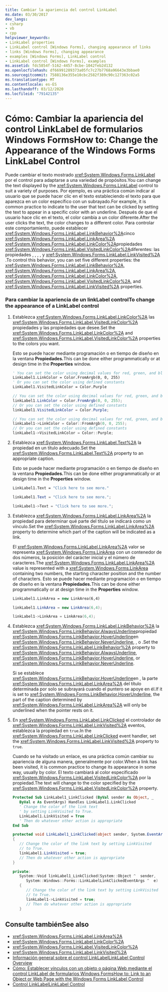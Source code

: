 ```yaml
---
title: Cambiar la apariencia del control LinkLabel
ms.date: 03/30/2017
dev_langs:
- csharp
- vb
- cpp
helpviewer_keywords:
- LinkLabel properties
- LinkLabel control [Windows Forms], changing appearance of links
- links [Windows Forms], changing appearance
- examples [Windows Forms], LinkLabel control
- LinkLabel control [Windows Forms], examples
ms.assetid: fdc5854f-5162-4457-8cbe-1042feb2d132
ms.openlocfilehash: df66991289373a05fc7c27b7768a96643e3bbae0
ms.sourcegitcommit: 7588136e355e10cbc2582f389c90c127363c02a5
ms.translationtype: MT
ms.contentlocale: es-ES
ms.lasthandoff: 03/12/2020
ms.locfileid: "79142135"
---
```

# <a name="how-to-change-the-appearance-of-the-windows-forms-linklabel-control"></a><span data-ttu-id="ae281-102">Cómo: Cambiar la apariencia del control LinkLabel de formularios Windows Forms</span><span class="sxs-lookup"><span data-stu-id="ae281-102">How to: Change the Appearance of the Windows Forms LinkLabel Control</span></span>
<span data-ttu-id="ae281-103">Puede cambiar el texto mostrado <xref:System.Windows.Forms.LinkLabel> por el control para adaptarse a una variedad de propósitos.</span><span class="sxs-lookup"><span data-stu-id="ae281-103">You can change the text displayed by the <xref:System.Windows.Forms.LinkLabel> control to suit a variety of purposes.</span></span> <span data-ttu-id="ae281-104">Por ejemplo, es una práctica común indicar al usuario que se puede hacer clic en el texto estableciendo el texto para que aparezca en un color específico con un subrayado.</span><span class="sxs-lookup"><span data-stu-id="ae281-104">For example, it is common practice to indicate to the user that text can be clicked by setting the text to appear in a specific color with an underline.</span></span> <span data-ttu-id="ae281-105">Después de que el usuario hace clic en el texto, el color cambia a un color diferente.</span><span class="sxs-lookup"><span data-stu-id="ae281-105">After the user clicks the text, the color changes to a different color.</span></span> <span data-ttu-id="ae281-106">Para controlar este comportamiento, puede establecer <xref:System.Windows.Forms.LinkLabel.LinkBehavior%2A>cinco <xref:System.Windows.Forms.LinkLabel.LinkArea%2A> <xref:System.Windows.Forms.LinkLabel.LinkColor%2A>propiedades <xref:System.Windows.Forms.LinkLabel.VisitedLinkColor%2A>diferentes: las propiedades , , , , y <xref:System.Windows.Forms.LinkLabel.LinkVisited%2A> .</span><span class="sxs-lookup"><span data-stu-id="ae281-106">To control this behavior, you can set five different properties: the <xref:System.Windows.Forms.LinkLabel.LinkBehavior%2A>, <xref:System.Windows.Forms.LinkLabel.LinkArea%2A>, <xref:System.Windows.Forms.LinkLabel.LinkColor%2A>, <xref:System.Windows.Forms.LinkLabel.VisitedLinkColor%2A>, and <xref:System.Windows.Forms.LinkLabel.LinkVisited%2A> properties.</span></span>  
  
### <a name="to-change-the-appearance-of-a-linklabel-control"></a><span data-ttu-id="ae281-107">Para cambiar la apariencia de un linkLabel control</span><span class="sxs-lookup"><span data-stu-id="ae281-107">To change the appearance of a LinkLabel control</span></span>  
  
1. <span data-ttu-id="ae281-108">Establezca <xref:System.Windows.Forms.LinkLabel.LinkColor%2A> las <xref:System.Windows.Forms.LinkLabel.VisitedLinkColor%2A> propiedades y las propiedades que desee.</span><span class="sxs-lookup"><span data-stu-id="ae281-108">Set the <xref:System.Windows.Forms.LinkLabel.LinkColor%2A> and <xref:System.Windows.Forms.LinkLabel.VisitedLinkColor%2A> properties to the colors you want.</span></span>  
  
     <span data-ttu-id="ae281-109">Esto se puede hacer mediante programación o en tiempo de diseño en la ventana **Propiedades.**</span><span class="sxs-lookup"><span data-stu-id="ae281-109">This can be done either programmatically or at design time in the **Properties** window.</span></span>  
  
    ```vb  
    ' You can set the color using decimal values for red, green, and blue  
    LinkLabel1.LinkColor = Color.FromArgb(0, 0, 255)  
    ' Or you can set the color using defined constants  
    LinkLabel1.VisitedLinkColor = Color.Purple  
    ```  
  
    ```csharp  
    // You can set the color using decimal values for red, green, and blue  
    linkLabel1.LinkColor = Color.FromArgb(0, 0, 255);  
    // Or you can set the color using defined constants  
    linkLabel1.VisitedLinkColor = Color.Purple;  
    ```  
  
    ```cpp  
    // You can set the color using decimal values for red, green, and blue  
    linkLabel1->LinkColor = Color::FromArgb(0, 0, 255);  
    // Or you can set the color using defined constants  
    linkLabel1->VisitedLinkColor = Color::Purple;  
    ```  
  
2. <span data-ttu-id="ae281-110">Establezca <xref:System.Windows.Forms.LinkLabel.Text%2A> la propiedad en un título adecuado.</span><span class="sxs-lookup"><span data-stu-id="ae281-110">Set the <xref:System.Windows.Forms.LinkLabel.Text%2A> property to an appropriate caption.</span></span>  
  
     <span data-ttu-id="ae281-111">Esto se puede hacer mediante programación o en tiempo de diseño en la ventana **Propiedades.**</span><span class="sxs-lookup"><span data-stu-id="ae281-111">This can be done either programmatically or at design time in the **Properties** window.</span></span>  
  
    ```vb  
    LinkLabel1.Text = "Click here to see more."  
    ```  
  
    ```csharp  
    linkLabel1.Text = "Click here to see more.";  
    ```  
  
    ```cpp  
    linkLabel1->Text = "Click here to see more.";  
    ```  
  
3. <span data-ttu-id="ae281-112">Establezca <xref:System.Windows.Forms.LinkLabel.LinkArea%2A> la propiedad para determinar qué parte del título se indicará como un vínculo.</span><span class="sxs-lookup"><span data-stu-id="ae281-112">Set the <xref:System.Windows.Forms.LinkLabel.LinkArea%2A> property to determine which part of the caption will be indicated as a link.</span></span>  
  
     <span data-ttu-id="ae281-113">El <xref:System.Windows.Forms.LinkLabel.LinkArea%2A> valor se representa <xref:System.Windows.Forms.LinkArea> con un contenedor de dos números, la posición del carácter inicial y el número de caracteres.</span><span class="sxs-lookup"><span data-stu-id="ae281-113">The <xref:System.Windows.Forms.LinkLabel.LinkArea%2A> value is represented with a <xref:System.Windows.Forms.LinkArea> containing two numbers, the starting character position and the number of characters.</span></span> <span data-ttu-id="ae281-114">Esto se puede hacer mediante programación o en tiempo de diseño en la ventana **Propiedades.**</span><span class="sxs-lookup"><span data-stu-id="ae281-114">This can be done either programmatically or at design time in the **Properties** window.</span></span>  
  
    ```vb  
    LinkLabel1.LinkArea = new LinkArea(6,4)  
    ```  
  
    ```csharp  
    linkLabel1.LinkArea = new LinkArea(6,4);  
    ```  
  
    ```cpp  
    linkLabel1->LinkArea = LinkArea(6,4);  
    ```  
  
4. <span data-ttu-id="ae281-115">Establezca <xref:System.Windows.Forms.LinkLabel.LinkBehavior%2A> la <xref:System.Windows.Forms.LinkBehavior.AlwaysUnderline>propiedad <xref:System.Windows.Forms.LinkBehavior.HoverUnderline>en <xref:System.Windows.Forms.LinkBehavior.NeverUnderline>, , o .</span><span class="sxs-lookup"><span data-stu-id="ae281-115">Set the <xref:System.Windows.Forms.LinkLabel.LinkBehavior%2A> property to <xref:System.Windows.Forms.LinkBehavior.AlwaysUnderline>, <xref:System.Windows.Forms.LinkBehavior.HoverUnderline>, or <xref:System.Windows.Forms.LinkBehavior.NeverUnderline>.</span></span>  
  
     <span data-ttu-id="ae281-116">Si se establece <xref:System.Windows.Forms.LinkBehavior.HoverUnderline>en , la parte <xref:System.Windows.Forms.LinkLabel.LinkArea%2A> del título determinada por solo se subrayará cuando el puntero se apoye en él.</span><span class="sxs-lookup"><span data-stu-id="ae281-116">If it is set to <xref:System.Windows.Forms.LinkBehavior.HoverUnderline>, the part of the caption determined by <xref:System.Windows.Forms.LinkLabel.LinkArea%2A> will only be underlined when the pointer rests on it.</span></span>  
  
5. <span data-ttu-id="ae281-117">En <xref:System.Windows.Forms.LinkLabel.LinkClicked> el controlador de <xref:System.Windows.Forms.LinkLabel.LinkVisited%2A> eventos, establezca la propiedad en `true`.</span><span class="sxs-lookup"><span data-stu-id="ae281-117">In the <xref:System.Windows.Forms.LinkLabel.LinkClicked> event handler, set the <xref:System.Windows.Forms.LinkLabel.LinkVisited%2A> property to `true`.</span></span>  
  
     <span data-ttu-id="ae281-118">Cuando se ha visitado un enlace, es una práctica común cambiar su apariencia de alguna manera, generalmente por color.</span><span class="sxs-lookup"><span data-stu-id="ae281-118">When a link has been visited, it is common practice to change its appearance in some way, usually by color.</span></span> <span data-ttu-id="ae281-119">El texto cambiará al color especificado <xref:System.Windows.Forms.LinkLabel.VisitedLinkColor%2A> por la propiedad.</span><span class="sxs-lookup"><span data-stu-id="ae281-119">The text will change to the color specified by the <xref:System.Windows.Forms.LinkLabel.VisitedLinkColor%2A> property.</span></span>  
  
    ```vb  
    Protected Sub LinkLabel1_LinkClicked (ByVal sender As Object, _  
       ByVal e As EventArgs) Handles LinkLabel1.LinkClicked  
       ' Change the color of the link text  
       ' by setting LinkVisited to True.  
       LinkLabel1.LinkVisited = True  
       ' Then do whatever other action is appropriate  
    End Sub  
    ```  
  
    ```csharp  
    protected void LinkLabel1_LinkClicked(object sender, System.EventArgs e)  
    {  
       // Change the color of the link text by setting LinkVisited
       // to True.  
       linkLabel1.LinkVisited = true;  
       // Then do whatever other action is appropriate  
    }  
    ```  
  
    ```cpp  
    private:  
       System::Void linkLabel1_LinkClicked(System::Object ^  sender,  
          System::Windows::Forms::LinkLabelLinkClickedEventArgs ^  e)  
       {  
          // Change the color of the link text by setting LinkVisited
          // to True.  
          linkLabel1->LinkVisited = true;  
          // Then do whatever other action is appropriate  
       }  
    ```  
  
## <a name="see-also"></a><span data-ttu-id="ae281-120">Consulte también</span><span class="sxs-lookup"><span data-stu-id="ae281-120">See also</span></span>

- <xref:System.Windows.Forms.LinkLabel.LinkArea%2A>
- <xref:System.Windows.Forms.LinkLabel.LinkColor%2A>
- <xref:System.Windows.Forms.LinkLabel.VisitedLinkColor%2A>
- <xref:System.Windows.Forms.LinkLabel.LinkVisited%2A>
- [<span data-ttu-id="ae281-121">Información general sobre el control LinkLabel</span><span class="sxs-lookup"><span data-stu-id="ae281-121">LinkLabel Control Overview</span></span>](linklabel-control-overview-windows-forms.md)
- [<span data-ttu-id="ae281-122">Cómo: Establecer vínculos con un objeto o página Web mediante el control LinkLabel de formularios Windows Forms</span><span class="sxs-lookup"><span data-stu-id="ae281-122">How to: Link to an Object or Web Page with the Windows Forms LinkLabel Control</span></span>](link-to-an-object-or-web-page-with-wf-linklabel-control.md)
- [<span data-ttu-id="ae281-123">Control LinkLabel</span><span class="sxs-lookup"><span data-stu-id="ae281-123">LinkLabel Control</span></span>](linklabel-control-windows-forms.md)
